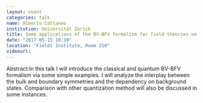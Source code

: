 ```yaml
---
layout: event
categories: talk
name: Alberto Cattaneo
institution: Universität Zürich
title: Some applications of the BV-BFV formalism for field theories on manifolds with boundary
date: "2017-05-15 10:10"
location: "Fields Institute, Room 210"
videourl: 
---
```

Abstract:In this talk I will introduce the classical and quantum BV-BFV formalism via some simple examples. I will analyze the interplay between the bulk and boundary symmetries and the dependency on background states. Comparison with other quantization method will also be discussed in some instances.
